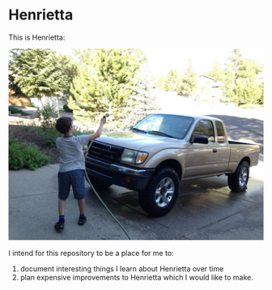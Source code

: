 # Henrietta

This is Henrietta:

![](Henrietta.JPG)

I intend for this repository to be a place for me to:

1. document interesting things I learn about Henrietta over time
2. plan expensive improvements to Henrietta which I would like to make.